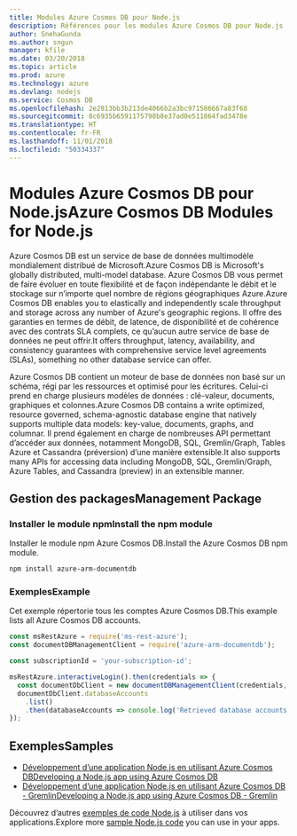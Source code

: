 ```yaml
---
title: Modules Azure Cosmos DB pour Node.js
description: Références pour les modules Azure Cosmos DB pour Node.js
author: SnehaGunda
ms.author: sngun
manager: kfile
ms.date: 03/20/2018
ms.topic: article
ms.prod: azure
ms.technology: azure
ms.devlang: nodejs
ms.service: Cosmos DB
ms.openlocfilehash: 2e2813bb3b213de4066b2a3bc971586667a83f68
ms.sourcegitcommit: 8c6935b6591175798b8e37ad0e511864fad3478e
ms.translationtype: HT
ms.contentlocale: fr-FR
ms.lasthandoff: 11/01/2018
ms.locfileid: "50334337"
---
```

# <a name="azure-cosmos-db-modules-for-nodejs"></a><span data-ttu-id="1ea83-103">Modules Azure Cosmos DB pour Node.js</span><span class="sxs-lookup"><span data-stu-id="1ea83-103">Azure Cosmos DB Modules for Node.js</span></span>

<span data-ttu-id="1ea83-104">Azure Cosmos DB est un service de base de données multimodèle mondialement distribué de Microsoft.</span><span class="sxs-lookup"><span data-stu-id="1ea83-104">Azure Cosmos DB is Microsoft's globally distributed, multi-model database.</span></span> <span data-ttu-id="1ea83-105">Azure Cosmos DB vous permet de faire évoluer en toute flexibilité et de façon indépendante le débit et le stockage sur n’importe quel nombre de régions géographiques Azure.</span><span class="sxs-lookup"><span data-stu-id="1ea83-105">Azure Cosmos DB enables you to elastically and independently scale throughput and storage across any number of Azure's geographic regions.</span></span> <span data-ttu-id="1ea83-106">Il offre des garanties en termes de débit, de latence, de disponibilité et de cohérence avec des contrats SLA complets, ce qu’aucun autre service de base de données ne peut offrir.</span><span class="sxs-lookup"><span data-stu-id="1ea83-106">It offers throughput, latency, availability, and consistency guarantees with comprehensive service level agreements (SLAs), something no other database service can offer.</span></span>

<span data-ttu-id="1ea83-107">Azure Cosmos DB contient un moteur de base de données non basé sur un schéma, régi par les ressources et optimisé pour les écritures. Celui-ci prend en charge plusieurs modèles de données : clé-valeur, documents, graphiques et colonnes.</span><span class="sxs-lookup"><span data-stu-id="1ea83-107">Azure Cosmos DB contains a write optimized, resource governed, schema-agnostic database engine that natively supports multiple data models: key-value, documents, graphs, and columnar.</span></span> <span data-ttu-id="1ea83-108">Il prend également en charge de nombreuses API permettant d’accéder aux données, notamment MongoDB, SQL, Gremlin/Graph, Tables Azure et Cassandra (préversion) d’une manière extensible.</span><span class="sxs-lookup"><span data-stu-id="1ea83-108">It also supports many APIs for accessing data including MongoDB, SQL, Gremlin/Graph, Azure Tables, and Cassandra (preview) in an extensible manner.</span></span>

## <a name="management-package"></a><span data-ttu-id="1ea83-109">Gestion des packages</span><span class="sxs-lookup"><span data-stu-id="1ea83-109">Management Package</span></span>

### <a name="install-the-npm-module"></a><span data-ttu-id="1ea83-110">Installer le module npm</span><span class="sxs-lookup"><span data-stu-id="1ea83-110">Install the npm module</span></span> 

<span data-ttu-id="1ea83-111">Installer le module npm Azure Cosmos DB.</span><span class="sxs-lookup"><span data-stu-id="1ea83-111">Install the Azure Cosmos DB npm module.</span></span>

```bash
npm install azure-arm-documentdb
```

### <a name="example"></a><span data-ttu-id="1ea83-112">Exemples</span><span class="sxs-lookup"><span data-stu-id="1ea83-112">Example</span></span>

<span data-ttu-id="1ea83-113">Cet exemple répertorie tous les comptes Azure Cosmos DB.</span><span class="sxs-lookup"><span data-stu-id="1ea83-113">This example lists all Azure Cosmos DB accounts.</span></span>

```javascript
const msRestAzure = require('ms-rest-azure');
const documentDBManagementClient = require('azure-arm-documentdb');

const subscriptionId = 'your-subscription-id';

msRestAzure.interactiveLogin().then(credentials => {
  const documentDbClient = new documentDBManagementClient(credentials, subscriptionId);
  documentDbClient.databaseAccounts
    .list()
    .then(databaseAccounts => console.log('Retrieved database accounts: ', databaseAccounts));
});
```

## <a name="samples"></a><span data-ttu-id="1ea83-114">Exemples</span><span class="sxs-lookup"><span data-stu-id="1ea83-114">Samples</span></span>

* [<span data-ttu-id="1ea83-115">Développement d’une application Node.js en utilisant Azure Cosmos DB</span><span class="sxs-lookup"><span data-stu-id="1ea83-115">Developing a Node.js app using Azure Cosmos DB</span></span>](https://azure.microsoft.com/resources/samples/azure-cosmos-db-documentdb-nodejs-getting-started/)
* [<span data-ttu-id="1ea83-116">Développement d’une application Node.js en utilisant Azure Cosmos DB - Gremlin</span><span class="sxs-lookup"><span data-stu-id="1ea83-116">Developing a Node.js app using Azure Cosmos DB - Gremlin</span></span>](https://azure.microsoft.com/resources/samples/azure-cosmos-db-graph-nodejs-getting-started/)

<span data-ttu-id="1ea83-117">Découvrez d’autres [exemples de code Node.js](https://azure.microsoft.com/resources/samples/?platform=nodejs) à utiliser dans vos applications.</span><span class="sxs-lookup"><span data-stu-id="1ea83-117">Explore more [sample Node.js code](https://azure.microsoft.com/resources/samples/?platform=nodejs) you can use in your apps.</span></span>
